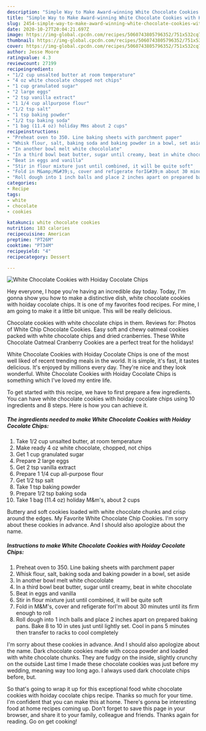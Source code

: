 ```yaml
---
description: "Simple Way to Make Award-winning White Chocolate Cookies with Hoiday Cocolate Chips"
title: "Simple Way to Make Award-winning White Chocolate Cookies with Hoiday Cocolate Chips"
slug: 2454-simple-way-to-make-award-winning-white-chocolate-cookies-with-hoiday-cocolate-chips
date: 2020-10-27T20:04:21.697Z
image: https://img-global.cpcdn.com/recipes/5060743805796352/751x532cq70/white-chocolate-cookies-with-hoiday-cocolate-chips-recipe-main-photo.jpg
thumbnail: https://img-global.cpcdn.com/recipes/5060743805796352/751x532cq70/white-chocolate-cookies-with-hoiday-cocolate-chips-recipe-main-photo.jpg
cover: https://img-global.cpcdn.com/recipes/5060743805796352/751x532cq70/white-chocolate-cookies-with-hoiday-cocolate-chips-recipe-main-photo.jpg
author: Jesse Moore
ratingvalue: 4.3
reviewcount: 27199
recipeingredient:
- "1/2 cup unsalted butter at room temperature"
- "4 oz white chocolate chopped not chips"
- "1 cup granulated sugar"
- "2 large eggs"
- "2 tsp vanilla extract"
- "1 1/4 cup allpurpose flour"
- "1/2 tsp salt"
- "1 tsp baking powder"
- "1/2 tsp baking soda"
- "1 bag (11.4 oz) holiday Mms about 2 cups"
recipeinstructions:
- "Preheat oven to 350. Line baking sheets with parchment paper"
- "Whisk flour, salt, baking soda and baking powder in a bowl, set aside"
- "In another bowl melt white chocololate"
- "In a third bowl beat butter, sugar until creamy, beat in white chocolate"
- "Beat in eggs and vanilla"
- "Stir in flour mixture just until combined, it will be quite soft"
- "Fold in M&amp;M&#39;s, cover and refigerate forI&#39;m about 30 minutes until its firm enough to roll"
- "Roll dough into 1 inch balls and place 2 inches apart on prepared baking pans. Bake 8 to 10 in utes just until lightly set. Cool in pans 5 minutes then transfer to racks to cool completely"
categories:
- Recipe
tags:
- white
- chocolate
- cookies

katakunci: white chocolate cookies 
nutrition: 183 calories
recipecuisine: American
preptime: "PT26M"
cooktime: "PT34M"
recipeyield: "4"
recipecategory: Dessert

---
```



![White Chocolate Cookies with Hoiday Cocolate Chips](https://img-global.cpcdn.com/recipes/5060743805796352/751x532cq70/white-chocolate-cookies-with-hoiday-cocolate-chips-recipe-main-photo.jpg)

Hey everyone, I hope you're having an incredible day today. Today, I'm gonna show you how to make a distinctive dish, white chocolate cookies with hoiday cocolate chips. It is one of my favorites food recipes. For mine, I am going to make it a little bit unique. This will be really delicious.

Chocolate cookies with white chocolate chips in them. Reviews for: Photos of White Chip Chocolate Cookies. Easy soft and chewy oatmeal cookies packed with white chocolate chips and dried cranberries. These White Chocolate Oatmeal Cranberry Cookies are a perfect treat for the holidays!

White Chocolate Cookies with Hoiday Cocolate Chips is one of the most well liked of recent trending meals in the world. It is simple, it's fast, it tastes delicious. It's enjoyed by millions every day. They're nice and they look wonderful. White Chocolate Cookies with Hoiday Cocolate Chips is something which I've loved my entire life.


To get started with this recipe, we have to first prepare a few ingredients. You can have white chocolate cookies with hoiday cocolate chips using 10 ingredients and 8 steps. Here is how you can achieve it.

<!--inarticleads1-->

##### The ingredients needed to make White Chocolate Cookies with Hoiday Cocolate Chips:

1. Take 1/2 cup unsalted butter, at room temperature
1. Make ready 4 oz white chocolate, chopped, not chips
1. Get 1 cup granulated sugar
1. Prepare 2 large eggs
1. Get 2 tsp vanilla extract
1. Prepare 1 1/4 cup all-purpose flour
1. Get 1/2 tsp salt
1. Take 1 tsp baking powder
1. Prepare 1/2 tsp baking soda
1. Take 1 bag (11.4 oz) holiday M&amp;m&#39;s, about 2 cups


Buttery and soft cookies loaded with white chocolate chunks and crisp around the edges. My Favorite White Chocolate Chip Cookies. I&#39;m sorry about these cookies in advance. And I should also apologize about the name. 

<!--inarticleads2-->

##### Instructions to make White Chocolate Cookies with Hoiday Cocolate Chips:

1. Preheat oven to 350. Line baking sheets with parchment paper
1. Whisk flour, salt, baking soda and baking powder in a bowl, set aside
1. In another bowl melt white chocololate
1. In a third bowl beat butter, sugar until creamy, beat in white chocolate
1. Beat in eggs and vanilla
1. Stir in flour mixture just until combined, it will be quite soft
1. Fold in M&amp;M&#39;s, cover and refigerate forI&#39;m about 30 minutes until its firm enough to roll
1. Roll dough into 1 inch balls and place 2 inches apart on prepared baking pans. Bake 8 to 10 in utes just until lightly set. Cool in pans 5 minutes then transfer to racks to cool completely


I&#39;m sorry about these cookies in advance. And I should also apologize about the name. Dark chocolate cookies made with cocoa powder and loaded with white chocolate chunks. They are fudgy on the inside, slightly crunchy on the outside Last time I made these chocolate cookies was just before my wedding, meaning way too long ago. I always used dark chocolate chips before, but. 

So that's going to wrap it up for this exceptional food white chocolate cookies with hoiday cocolate chips recipe. Thanks so much for your time. I'm confident that you can make this at home. There's gonna be interesting food at home recipes coming up. Don't forget to save this page in your browser, and share it to your family, colleague and friends. Thanks again for reading. Go on get cooking!
